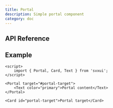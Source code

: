 ```yaml
---
title: Portal
description: Simple portal component
category: doc
---
```


<script lang="ts">
    import ApiReferenceComponent from '$lib/components/api-reference/ApiReferenceComponent.svelte';
    import SamplePortal from '$lib/content/components/portal/SamplePortal.svelte';
    import {portalSchema} from '$lib/content/components/portal/schema.js';
</script>

## API Reference

<ApiReferenceComponent schema={portalSchema}/>

<!-- <Flexbox gap="3" >
    <Flexbox gap="3" direction="column" class="flex-grow-1">
        <h4>Portal source</h4>
        <Card class="flex-grow-1">
            <Portal target="#portal-targete">
                Portal content
            </Portal>
        </Card>
    </Flexbox>
    <Flexbox gap="3" direction="column" class="flex-grow-1">
        <h4>Portal target</h4>
        <Card id="portal-targete"></Card>
    </Flexbox>
</Flexbox> -->

## Example

<SamplePortal/>

```svelte title="lala"
<script>
    import { Portal, Card, Text } from 'svxui';
</script>

<Portal target="#portal-target">
    <Text color="primary">Portal content</Text>
</Portal>

<Card id="portal-target">Portal target</Card>
```

<!-- #### Portal source
<Card class="mb-5">
    <Portal target="#portal-target">
        Portal content
    </Portal>
</Card>

#### Portal target
<Card id="portal-target"></Card> -->
